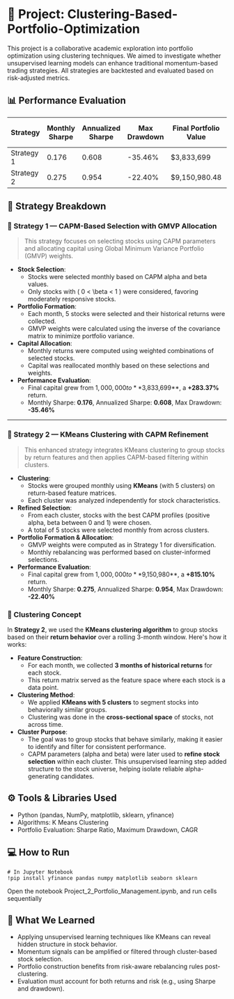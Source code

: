 # 🔴 Project: Clustering-Based-Portfolio-Optimization
This project is a collaborative academic exploration into portfolio optimization using clustering techniques. We aimed to investigate whether unsupervised learning models can enhance traditional momentum-based trading strategies. All strategies are backtested and evaluated based on risk-adjusted metrics.

## 📊 Performance Evaluation
| Strategy   | Monthly Sharpe | Annualized Sharpe | Max Drawdown | Final Portfolio Value | Total Return (%) |
|------------|----------------|-------------------|---------------|------------------------|-------------------|
| Strategy 1 | 0.176          | 0.608             | -35.46%       | $3,833,699             | **+283.37%**      |
| Strategy 2 | 0.275          | 0.954             | -22.40%       | $9,150,980.48          | **+815.10%**      |

## 📘 Strategy Breakdown

### 📌 Strategy 1 — CAPM-Based Selection with GMVP Allocation
> This strategy focuses on selecting stocks using CAPM parameters and allocating capital using Global Minimum Variance Portfolio (GMVP) weights.

- **Stock Selection**:
  - Stocks were selected monthly based on CAPM alpha and beta values.
  - Only stocks with \( 0 < \beta < 1 \) were considered, favoring moderately responsive stocks.
- **Portfolio Formation**:
  - Each month, 5 stocks were selected and their historical returns were collected.
  - GMVP weights were calculated using the inverse of the covariance matrix to minimize portfolio variance.
- **Capital Allocation**:
  - Monthly returns were computed using weighted combinations of selected stocks.
  - Capital was reallocated monthly based on these selections and weights.
- **Performance Evaluation**:
  - Final capital grew from $1,000,000 to **$3,833,699**, a **+283.37%** return.
  - Monthly Sharpe: **0.176**, Annualized Sharpe: **0.608**, Max Drawdown: **-35.46%**

---

### 📌 Strategy 2 — KMeans Clustering with CAPM Refinement
> This enhanced strategy integrates KMeans clustering to group stocks by return features and then applies CAPM-based filtering within clusters.

- **Clustering**:
  - Stocks were grouped monthly using **KMeans** (with 5 clusters) on return-based feature matrices.
  - Each cluster was analyzed independently for stock characteristics.
- **Refined Selection**:
  - From each cluster, stocks with the best CAPM profiles (positive alpha, beta between 0 and 1) were chosen.
  - A total of 5 stocks were selected monthly from across clusters.
- **Portfolio Formation & Allocation**:
  - GMVP weights were computed as in Strategy 1 for diversification.
  - Monthly rebalancing was performed based on cluster-informed selections.
- **Performance Evaluation**:
  - Final capital grew from $1,000,000 to **$9,150,980**, a **+815.10%** return.
  - Monthly Sharpe: **0.275**, Annualized Sharpe: **0.954**, Max Drawdown: **-22.40%**


### 🧠 Clustering Concept
In **Strategy 2**, we used the **KMeans clustering algorithm** to group stocks based on their **return behavior** over a rolling 3-month window. Here's how it works:
- **Feature Construction**:
  - For each month, we collected **3 months of historical returns** for each stock.
  - This return matrix served as the feature space where each stock is a data point.
- **Clustering Method**:
  - We applied **KMeans with 5 clusters** to segment stocks into behaviorally similar groups.
  - Clustering was done in the **cross-sectional space** of stocks, not across time.
- **Cluster Purpose**:
  - The goal was to group stocks that behave similarly, making it easier to identify and filter for consistent performance.
  - CAPM parameters (alpha and beta) were later used to **refine stock selection** within each cluster.
This unsupervised learning step added structure to the stock universe, helping isolate reliable alpha-generating candidates.


## ⚙️ Tools & Libraries Used
- Python (pandas, NumPy, matplotlib, sklearn, yfinance)
- Algorithms: K Means Clustering
- Portfolio Evaluation: Sharpe Ratio, Maximum Drawdown, CAGR


## 💻 How to Run

    # In Jupyter Notebook
    !pip install yfinance pandas numpy matplotlib seaborn sklearn
Open the notebook Project_2_Portfolio_Management.ipynb, and run cells sequentially



## 🧠 What We Learned
- Applying unsupervised learning techniques like KMeans can reveal hidden structure in stock behavior.
- Momentum signals can be amplified or filtered through cluster-based stock selection.
- Portfolio construction benefits from risk-aware rebalancing rules post-clustering.
- Evaluation must account for both returns and risk (e.g., using Sharpe and drawdown).
